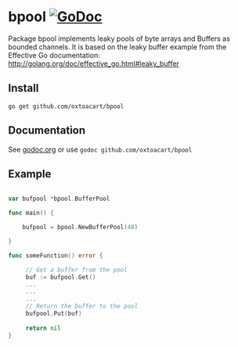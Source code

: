 # bpool [![GoDoc](https://godoc.org/github.com/oxtoacart/bpool?status.png)](https://godoc.org/github.com/oxtoacart/bpool)

Package bpool implements leaky pools of byte arrays and Buffers as bounded channels. It is based on the leaky buffer example from the Effective Go documentation: http://golang.org/doc/effective_go.html#leaky_buffer

## Install

`go get github.com/oxtoacart/bpool`

## Documentation

See [godoc.org](http://godoc.org/github.com/oxtoacart/bpool) or use `godoc github.com/oxtoacart/bpool`

## Example

```go

var bufpool *bpool.BufferPool

func main() {

    bufpool = bpool.NewBufferPool(48)

}

func someFunction() error {

     // Get a buffer from the pool
     buf := bufpool.Get()
     ...
     ...
     ...
     // Return the buffer to the pool
     bufpool.Put(buf)
     
     return nil
}
```
